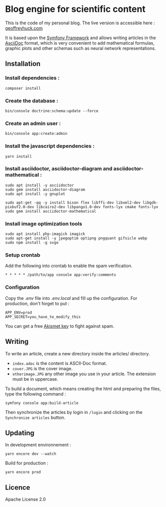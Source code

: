 # Blog engine for scientific content

This is the code of my personal blog. The live version is accessible here : [geoffreyhuck.com](https://geoffreyhuck.com)

It is based upon the [Symfony Framework](https://github.com/symfony/symfony) and allows writing articles in the [AsciiDoc](https://asciidoc.org) format, which is very convenient to add mathematical formulas, graphic plots and other schemas such as neural network representations.

## Installation

### Install dependencies :

    composer install

### Create the database :

    bin/console doctrine:schema:update --force

### Create an admin user :

    bin/console app:create:admin

### Install the javascript dependencies :

    yarn install

### Install asciidoctor, asciidoctor-diagram and asciidoctor-mathematical :


    sudo apt install -y asciidoctor
    sudo gem install asciidoctor-diagram
    sudo apt install -y gnuplot

    sudo apt-get -qq -y install bison flex libffi-dev libxml2-dev libgdk-pixbuf2.0-dev libcairo2-dev libpango1.0-dev fonts-lyx cmake fonts-lyx
    sudo gem install asciidoctor-mathematical

### Install image optimization tools

    sudo apt install php-imagick imagick
    sudo apt-get install -y jpegoptim optipng pngquant gifsicle webp
    sudo npm install -g svgo

### Setup crontab

Add the following into crontab to enable the spam verification.

    * * * * * /path/to/app console app:verify:comments

### Configuration

Copy the *.env* file into *.env.local* and fill up the configuration. For production, don't forget to put :

    APP_ENV=prod
    APP_SECRET=you_have_to_modify_this

You can get a free [Akismet key](https://akismet.com/signup/) to fight against spam.

## Writing

To write an article, create a new directory inside the articles/ directory.

- `index.adoc` is the content is ASCII-Doc format.
- `cover.JPG` is the cover image.
- `otherimage.JPG` any other image you use in your article. The extension must be in uppercase.

To build a document, which means creating the html and preparing the files, type the following command :

    symfony console app:build-article

Then synchronize the articles by login in `/login` and clicking on the `Synchronize articles` button.

## Updating

In development environnement :
    
    yarn encore dev --watch
    
Build for production :

    yarn encore prod

## Licence

Apache License 2.0
